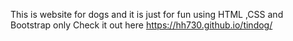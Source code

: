 This is website for dogs and it is just for fun using HTML ,CSS and Bootstrap only 
Check it out here  https://hh730.github.io/tindog/

